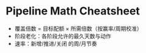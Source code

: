 # Pipeline Math Cheatsheet

- 覆盖倍数 = 目标配额 × 所需倍数（按赢率/周期校准）
- 阶段老化：各阶段允许的最久天数与动作
- 速率：新增/推进/关闭 的周/月节奏
